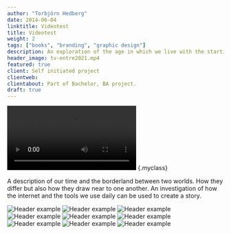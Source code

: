 ```yaml
---
author: "Torbjörn Hedberg"
date: 2014-06-04
linktitle: Videotest
title: Videotest
weight: 2
tags: ["books", "branding", "graphic design"]
description: An exploration of the age in which we live with the starting point in the digital reality. From the search suggestions generated by algorithms, stories where created.
header_image: tv-entre2021.mp4
featured: true
client: Self initiated project
clientweb:
clientabout: Part of Bachelor, BA project. 
draft: true
---
```


![Header example](tv-entre2021.mp4)
{.myclass}

A description of our time and the borderland between two worlds. How they differ but also how they draw near to one another. An investigation of how the internet and the tools we use daily can be used to create a story.

![Header example](cut-up-world2.webp)
![Header example](cut-up-world3.webp)
![Header example](cut-up-world4.webp)
![Header example](cutup06.svg)
![Header example](cutup07svg-02.svg)
![Header example](cut-up-world9.webp)
![Header example](cut-up-world10.webp)
![Header example](cutup05-02.svg)
![Header example](sjalvportratt.gif)



